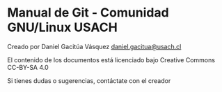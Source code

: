 # Manual de Git - Comunidad GNU/Linux USACH

Creado por Daniel Gacitúa Vásquez <daniel.gacitua@usach.cl>

El contenido de los documentos está licenciado bajo Creative Commons CC-BY-SA 4.0

Si tienes dudas o sugerencias, contáctate con el creador
